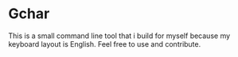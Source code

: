 # Gchar

This is a small command line tool that i build for myself because my keyboard
layout is English. Feel free to use and contribute.
